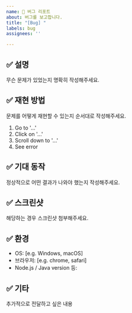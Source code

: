 ```yaml
---
name: 🐛 버그 리포트
about: 버그를 보고합니다.
title: "[Bug] "
labels: bug
assignees: ''

---
```


## ✅ 설명
무슨 문제가 있었는지 명확히 작성해주세요.

## ✅ 재현 방법
문제를 어떻게 재현할 수 있는지 순서대로 작성해주세요.

1. Go to '...'
2. Click on '...'
3. Scroll down to '...'
4. See error

## ✅ 기대 동작
정상적으로 어떤 결과가 나와야 했는지 작성해주세요.

## ✅ 스크린샷
해당하는 경우 스크린샷 첨부해주세요.

## ✅ 환경
- OS: [e.g. Windows, macOS]
- 브라우저: [e.g. chrome, safari]
- Node.js / Java version 등:

## ✅ 기타
추가적으로 전달하고 싶은 내용
